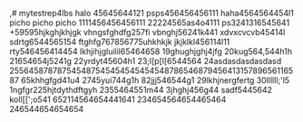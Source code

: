 ,# mytestrep4lbs
halo 45645644121
psps456456456111
haha4564564454l1
picho picho picho
1111456456456111
22224565as4o4111
ps3241316545641
+59595hjkghjkhjgk
vhngsfghdfg257fi
vbnghj56241k441
xdvxcvcvb45414l
sdrtg6544565154
ftghfg767856775uhkhkjk
jkjklkl456114l11
rty546456414454
lkhjihjgluilil65464658
19ghughjghj4jfg
20kug564,544h1h
21654654j5241g
22yrdyt45604h1
23;l[p[l[6544564
24asdasdasdasdasd
25564587878754548754545454545454878654687945641315789656116587
65khhgfgd41u4
2745yui744g1h
82jjj546544g1
29lkhjnergfertg
30llllll;'l5
1ngfgr225hjtdythdftgyh
2355464551m44
3jhghj456g44
sadf5445642
koll[[';o541
652114564654441641
234654564654465464
246544654654654
